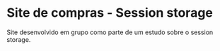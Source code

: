 # Site de compras - Session storage
Site desenvolvido em grupo como parte de um estudo sobre o session storage.
